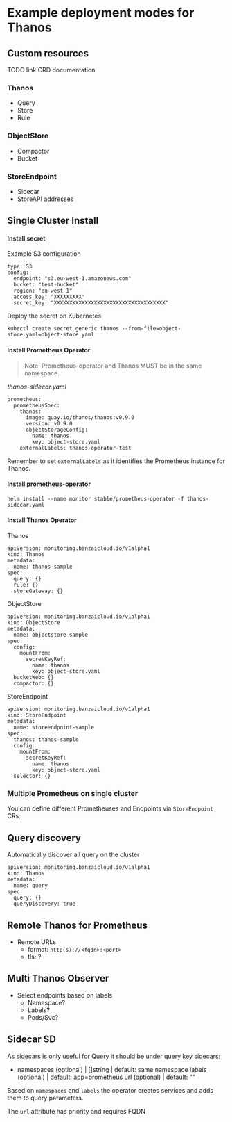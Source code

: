 # Example deployment modes for Thanos

## Custom resources

TODO link CRD documentation

### Thanos
 - Query
 - Store
 - Rule 
 
### ObjectStore
 - Compactor
 - Bucket

### StoreEndpoint
 - Sidecar
 - StoreAPI addresses

## Single Cluster Install

#### Install secret

Example S3 configuration
```
type: S3
config:
  endpoint: "s3.eu-west-1.amazonaws.com"
  bucket: "test-bucket"
  region: "eu-west-1"
  access_key: "XXXXXXXXX"
  secret_key: "XXXXXXXXXXXXXXXXXXXXXXXXXXXXXXXXXXXX"
```

Deploy the secret on Kubernetes
```
kubectl create secret generic thanos --from-file=object-store.yaml=object-store.yaml
```

#### Install Prometheus Operator

> Note: Prometheus-operator and Thanos MUST be in the same namespace.

*thanos-sidecar.yaml*
```
prometheus:
  prometheusSpec:
    thanos:
      image: quay.io/thanos/thanos:v0.9.0
      version: v0.9.0
      objectStorageConfig:
        name: thanos
        key: object-store.yaml
    externalLabels: thanos-operator-test
```

Remember to set `externalLabels` as it identifies the Prometheus instance for Thanos.

#### Install prometheus-operator
```
helm install --name monitor stable/prometheus-operator -f thanos-sidecar.yaml
```

#### Install Thanos Operator

Thanos
```
apiVersion: monitoring.banzaicloud.io/v1alpha1
kind: Thanos
metadata:
  name: thanos-sample
spec:
  query: {}
  rule: {}
  storeGateway: {}
```

ObjectStore
```
apiVersion: monitoring.banzaicloud.io/v1alpha1
kind: ObjectStore
metadata:
  name: objectstore-sample
spec:
  config:
    mountFrom:
      secretKeyRef:
        name: thanos
        key: object-store.yaml
  bucketWeb: {}
  compactor: {}
```

StoreEndpoint
```
apiVersion: monitoring.banzaicloud.io/v1alpha1
kind: StoreEndpoint
metadata:
  name: storeendpoint-sample
spec:
  thanos: thanos-sample
  config:
    mountFrom:
      secretKeyRef:
        name: thanos
        key: object-store.yaml
  selector: {}
```

### Multiple Prometheus on single cluster

You can define different Prometheuses and Endpoints via `StoreEndpoint` CRs.

## Query discovery
Automatically discover all query on the cluster

```
apiVersion: monitoring.banzaicloud.io/v1alpha1
kind: Thanos
metadata:
  name: query
spec:
  query: {}
  queryDiscovery: true
```

## Remote Thanos for Prometheus

- Remote URLs
  - format: `http(s)://<fqdn>:<port>`
  - tls: ?

## Multi Thanos Observer

- Select endpoints based on labels
  - Namespace?
  - Labels?
  - Pods/Svc?

## Sidecar SD
As sidecars is only useful for Query it should be under query key
sidecars:
  - namespaces (optional) | []string | default: same namespace
    labels (optional) | default: app=prometheus
    url (optional) | default: ""
    
Based on `namespaces` and `labels` the operator creates services and adds
them to query parameters.

The `url` attribute has priority and requires FQDN